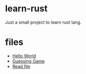 # learn-rust

Just a small project to learn rust lang.

# files

- [Hello World](hello-world.rs)
- [Guessing Game](guessing-game.rs)
- [Read file](read-file.rs)
